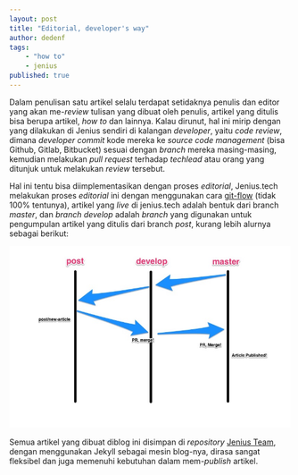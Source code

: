 ```yaml
---
layout: post
title: "Editorial, developer's way"
author: dedenf
tags:
    - "how to"
    - jenius
published: true
---
```


Dalam penulisan satu artikel selalu terdapat setidaknya penulis dan editor yang akan me-*review* tulisan yang dibuat oleh penulis, artikel yang ditulis bisa berupa artikel, _how to_ dan lainnya. Kalau dirunut, hal ini mirip dengan yang dilakukan di Jenius sendiri di kalangan _developer_, yaitu _code review_, dimana _developer_ _commit_ kode mereka ke _source code management_ (bisa Github, Gitlab, Bitbucket) sesuai dengan _branch_ mereka masing-masing, kemudian melakukan _pull request_ terhadap _techlead_ atau orang yang ditunjuk untuk melakukan _review_ tersebut.

<!-- more -->

Hal ini tentu bisa diimplementasikan dengan proses _editorial_, Jenius.tech melakukan proses _editorial_ ini dengan menggunakan cara [git-flow](https://github.com/nvie/gitflow) (tidak 100% tentunya), artikel yang _live_ di jenius.tech adalah bentuk dari branch _master_, dan _branch_ _develop_ adalah _branch_ yang digunakan untuk pengumpulan artikel yang ditulis dari branch _post_, kurang lebih alurnya sebagai berikut:

![article flows](/images/posts/article-published.jpg)

Semua artikel yang dibuat diblog ini disimpan di *repository* [Jenius Team](https://github.com/jeniusTeam/jeniusteam.github.io), dengan menggunakan Jekyll sebagai mesin blog-nya, dirasa sangat fleksibel dan juga memenuhi kebutuhan dalam mem-*publish* artikel.
